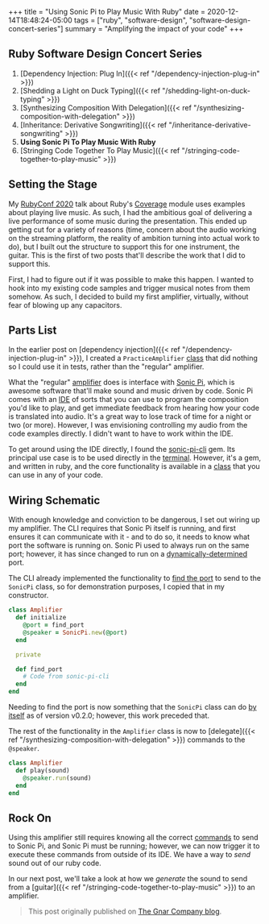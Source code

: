 +++
title = "Using Sonic Pi to Play Music With Ruby"
date = 2020-12-14T18:48:24-05:00
tags = ["ruby", "software-design", "software-design-concert-series"]
summary = "Amplifying the impact of your code"
+++

## Ruby Software Design Concert Series

1. [Dependency Injection: Plug In]({{< ref "/dependency-injection-plug-in" >}})
2. [Shedding a Light on Duck Typing]({{< ref "/shedding-light-on-duck-typing" >}})
3. [Synthesizing Composition With Delegation]({{< ref "/synthesizing-composition-with-delegation" >}})
4. [Inheritance: Derivative Songwriting]({{< ref "/inheritance-derivative-songwriting" >}})
5. __Using Sonic Pi To Play Music With Ruby__
6. [Stringing Code Together To Play Music]({{< ref "/stringing-code-together-to-play-music" >}})

## Setting the Stage

My [RubyConf 2020](https://rubyconf.org/program/sessions#session-1044)
talk about Ruby's [Coverage](https://docs.ruby-lang.org/en/master/Coverage.html) module
uses examples about playing live music. As such, I had the ambitious goal of
delivering a live performance of some music during the presentation. This ended
up getting cut for a variety of reasons (time, concern about the audio working
on the streaming platform, the reality of ambition turning into actual work to
do), but I built out the structure to support this for one instrument, the
guitar. This is the first of two posts that'll describe the work that I did to
support this.

First, I had to figure out if it was possible to make this happen. I wanted to
hook into my existing code samples and trigger musical notes from them somehow.
As such, I decided to build my first amplifier, virtually, without fear of
blowing up any capacitors.

## Parts List

In the earlier post on [dependency injection]({{< ref "/dependency-injection-plug-in" >}}),
I created a `PracticeAmplifier` [class](https://github.com/kevin-j-m/ruby_cover_band/blob/09e7b72b38dac09d4968afe1468eda53caaf294c/lib/ruby_cover_band/practice_amplifier.rb)
that did nothing so I could use it in tests, rather than the "regular" amplifier.

What the "regular" [amplifier](https://github.com/kevin-j-m/ruby_cover_band/blob/09e7b72b38dac09d4968afe1468eda53caaf294c/lib/ruby_cover_band/amplifier.rb)
does is interface with [Sonic Pi](https://sonic-pi.net/), which is awesome
software that'll make sound and music driven by code. Sonic Pi comes with
an [IDE](https://sonic-pi.net/tutorial.html#section-1-2) of sorts that you can
use to program the composition you'd like to play, and get immediate feedback
from hearing how your code is translated into audio. It's a great way to lose
track of time for a night or two (or more). However, I was envisioning
controlling my audio from the code examples directly. I didn't want to have to
work within the IDE.

To get around using the IDE directly, I found the [sonic-pi-cli](https://github.com/Widdershin/sonic-pi-cli)
gem. Its principal use case is to be used directly in the
[terminal](https://github.com/Widdershin/sonic-pi-cli/blob/c4280f98edcec4de99801d013ec946cc47787932/bin/sonic_pi).
However, it's a gem, and written in ruby, and the core functionality is
available in a [class](https://github.com/Widdershin/sonic-pi-cli/blob/c4280f98edcec4de99801d013ec946cc47787932/lib/sonic_pi.rb)
that you can use in any of your code.

## Wiring Schematic

With enough knowledge and conviction to be dangerous, I set out wiring up my
amplifier. The CLI requires that Sonic Pi itself is running, and first ensures
it can communicate with it - and to do so, it needs to know what port the
software is running on. Sonic Pi used to always run on the same port; however,
it has since changed to run on a [dynamically-determined](https://github.com/sonic-pi-net/sonic-pi/commit/d245d93c5b797ad76fa333f829c32d67480af96c) port.

The CLI already implemented the functionality to [find the port](https://github.com/Widdershin/sonic-pi-cli/blob/20a18f91b4aa24de9f4b187aa20c69334ddf0329/bin/sonic_pi#L13-L33)
to send to the `SonicPi` class, so for demonstration purposes, I copied that in
my constructor.

```ruby
class Amplifier
  def initialize
    @port = find_port
    @speaker = SonicPi.new(@port)
  end

  private

  def find_port
    # Code from sonic-pi-cli
  end
end
```

Needing to find the port is now something that the `SonicPi` class can do [by itself](https://github.com/Widdershin/sonic-pi-cli/pull/23)
as of version v0.2.0; however, this work preceded that.

The rest of the functionality in the `Amplifier` class is now to [delegate]({{< ref "/synthesizing-composition-with-delegation" >}}) commands to the `@speaker`.

```ruby
class Amplifier
  def play(sound)
    @speaker.run(sound)
  end
end
```

## Rock On

Using this amplifier still requires knowing all the correct
[commands](https://sonic-pi.net/tutorial.html#section-2-1) to send to Sonic Pi,
and Sonic Pi must be running; however, we can now trigger it to execute these
commands from outside of its IDE. We have a way to *send* sound
out of our ruby code.

In our next post, we'll take a look at how we *generate* the sound to send from
a [guitar]({{< ref "/stringing-code-together-to-play-music" >}}) to an amplifier.

> This post originally published on [The Gnar Company blog](https://blog.thegnar.co/using-sonic-pi-to-play-music-with-ruby).
